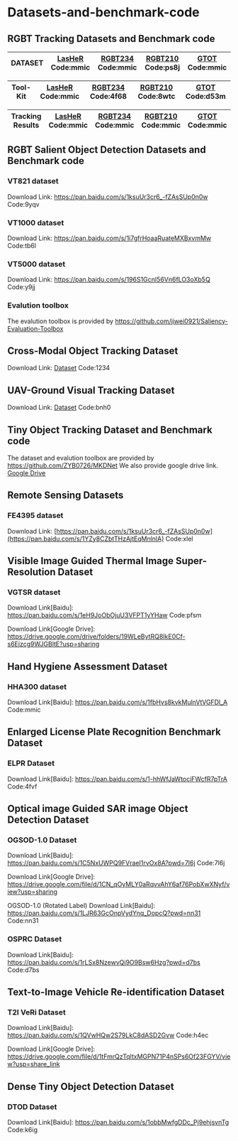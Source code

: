 # Datasets-and-benchmark-code 

## RGBT Tracking Datasets and Benchmark code


| DATASET | [LasHeR](https://pan.baidu.com/s/1b8Lm1plmLVY2dkI24wV6qg) Code:mmic | [RGBT234](https://pan.baidu.com/s/1qicLsdFbZPf--d1rTijLrw) Code:mmic | [RGBT210](https://pan.baidu.com/s/1FClmX0SH3WarcczkEQbmwA) Code:ps8j |[GTOT](https://pan.baidu.com/s/1sf49H1nZr7Aly4Ex0WqTfA) Code:mmic|
| ------------- | ------------- | ------------- | ------------- |------------- |

| Tool-Kit | [LasHeR](https://pan.baidu.com/s/1SDohdsXcEkubF_pS_o43jw) Code:mmic | [RGBT234](https://pan.baidu.com/s/1UksOGtD2yl6k8mtB-Wr39A) Code:4f68 | [RGBT210](https://pan.baidu.com/s/1KHMlbhu5R29CJvundGL4Sw) Code:8wtc |[GTOT](https://pan.baidu.com/s/1iVVAXS4LZLvoQSGQnz7ROw) Code:d53m|
| ------------- | ------------- | ------------- | ------------- |------------- |

| Tracking Results | [LasHeR](https://pan.baidu.com/s/1P7_9EsIFvH7rXwLEIiDQGw) Code:mmic | [RGBT234](https://pan.baidu.com/s/1pnyf7FTFLL0fOenS5vkqGw) Code:mmic | [RGBT210](https://pan.baidu.com/s/1c46jFGNCwrepAl-UI1YnpQ) Code:mmic |[GTOT](https://pan.baidu.com/s/1V1WBeI0Kq3M6Rd_0L6B6iA) Code:mmic|
| ------------- | ------------- | ------------- | ------------- |------------- |


## RGBT Salient Object Detection Datasets and Benchmark code
### VT821 dataset
Download Link: https://pan.baidu.com/s/1ksuUr3cr6_-fZAsSUp0n0w Code:9yqv
### VT1000 dataset
Download Link: https://pan.baidu.com/s/1i7gfrHoaaRuateMXBxvmMw Code:tb6l
### VT5000 dataset
Download Link: https://pan.baidu.com/s/196S1GcnI56Vn6fLO3oXb5Q Code:y9jj
### Evalution toolbox
The evalution toolbox is provided by https://github.com/jiwei0921/Saliency-Evaluation-Toolbox

## Cross-Modal Object Tracking Dataset
Download Link: [Dataset](https://pan.baidu.com/s/1w5MkfbsH_Gt-of5zrL4c-A?pwd=1234#list/path=%2F) Code:1234
## UAV-Ground Visual Tracking Dataset
Download Link: [Dataset](https://pan.baidu.com/s/1UjzbUHwebMFPkj0GNi0dbw?pwd=bnh0) Code:bnh0


## Tiny Object Tracking Dataset and Benchmark code
The dataset and evalution toolbox are provided by https://github.com/ZYB0726/MKDNet
We also provide google drive link. [Google Drive](https://drive.google.com/drive/folders/1dK05KfpIoVHQnOwuKEE3vnW8jPF9zdZf?usp=share_link)

## Remote Sensing Datasets
### FE4395 dataset
Download Link: [https://pan.baidu.com/s/1ksuUr3cr6_-fZAsSUp0n0w](https://pan.baidu.com/s/1YZy8CZbtTHzAjtEqMnlnlA) Code:xlel

## Visible Image Guided Thermal Image Super-Resolution Dataset
### VGTSR dataset
Download Link[Baidu]: https://pan.baidu.com/s/1eH9JoObOjuU3VFPT1yYHaw Code:pfsm

Download Link[Google Drive]: https://drive.google.com/drive/folders/19WLeBytRQ8IkE0Cf-s6Ejzcg9WJGBltE?usp=sharing

## Hand Hygiene Assessment Dataset
### HHA300 dataset
Download Link[Baidu]: https://pan.baidu.com/s/1fbHvs8kvkMulnVtVGFDl_A Code:mmic

## Enlarged License Plate Recognition Benchmark Dataset
### ELPR Dataset
Download Link[Baidu]: https://pan.baidu.com/s/1-hhWfJaWtociFWcfR7pTrA Code:4fvf

## Optical image Guided SAR image Object Detection  Dataset
### OGSOD-1.0 Dataset
Download Link[Baidu]: https://pan.baidu.com/s/1C5NxUWPQ9FVraeI1rvOx8A?pwd=7l6j Code:7l6j

Download Link[Google Drive]: https://drive.google.com/file/d/1CN_qOyMLY0aRqvvAhY6af76PobXwXNyf/view?usp=sharing

OGSOD-1.0 (Rotated Label) Download Link[Baidu]: https://pan.baidu.com/s/1LJR63GcOnpVydYnq_DopcQ?pwd=nn31  Code:nn31
### OSPRC Dataset
Download Link[Baidu]: https://pan.baidu.com/s/1rLSx8NzewvQi9O9Bsw6Hzg?pwd=d7bs Code:d7bs

## Text-to-Image Vehicle Re-identification Dataset
### T2I VeRi Dataset
Download Link[Baidu]: https://pan.baidu.com/s/1QVwHQw2S79LkC8dASD2Gvw Code:h4ec

Download Link[Google Drive]: https://drive.google.com/file/d/1tFmrQzTqltxMGPN71P4nSPs6Of23FGYV/view?usp=share_link

## Dense Tiny Object Detection Dataset
### DTOD Dataset
Download Link[Baidu]: https://pan.baidu.com/s/1obbMwfgDDc_Pj9ehjsvnTg Code:k6ig
